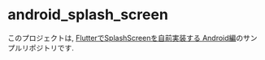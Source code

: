 # android_splash_screen

このプロジェクトは, [FlutterでSplashScreenを自前実装する Android編](https://qiita.com/mona/items/4e36637f5e06d15b8ce6)のサンプルリポジトリです.
